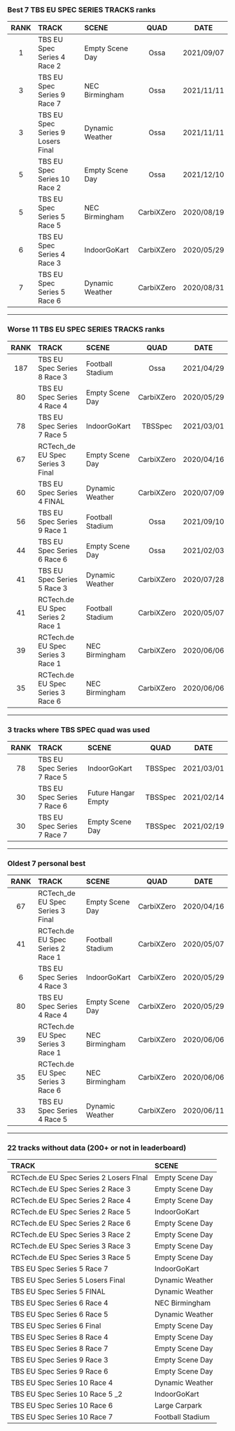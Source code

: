 ### Best 7 TBS EU SPEC SERIES TRACKS ranks
|RANK|TRACK|SCENE|QUAD|DATE|
|:---:|:---|:---|:---:|:---:|
|1|TBS EU Spec Series 4 Race 2|Empty Scene Day|Ossa|2021/09/07|
|3|TBS EU Spec Series 9 Race 7|NEC Birmingham|Ossa|2021/11/11|
|3|TBS EU Spec Series 9 Losers Final|Dynamic Weather|Ossa|2021/11/11|
|5|TBS EU Spec Series 10 Race 2|Empty Scene Day|Ossa|2021/12/10|
|5|TBS EU Spec Series 5 Race 5|NEC Birmingham|CarbiXZero|2020/08/19|
|6|TBS EU Spec Series 4 Race 3|IndoorGoKart|CarbiXZero|2020/05/29|
|7|TBS EU Spec Series 5 Race 6|Dynamic Weather|CarbiXZero|2020/08/31|
---
### Worse 11 TBS EU SPEC SERIES TRACKS ranks
|RANK|TRACK|SCENE|QUAD|DATE|
|:---:|:---|:---|:---:|:---:|
|187|TBS EU Spec Series 8 Race 3|Football Stadium|Ossa|2021/04/29|
|80|TBS EU Spec Series 4 Race 4|Empty Scene Day|CarbiXZero|2020/05/29|
|78|TBS EU Spec Series 7 Race 5|IndoorGoKart|TBSSpec|2021/03/01|
|67|RCTech_de EU Spec Series 3 Final|Empty Scene Day|CarbiXZero|2020/04/16|
|60|TBS EU Spec Series 4 FINAL|Dynamic Weather|CarbiXZero|2020/07/09|
|56|TBS EU Spec Series 9 Race 1|Football Stadium|Ossa|2021/09/10|
|44|TBS EU Spec Series 6 Race 6|Empty Scene Day|Ossa|2021/02/03|
|41|TBS EU Spec Series 5 Race 3|Dynamic Weather|CarbiXZero|2020/07/28|
|41|RCTech.de EU Spec Series 2 Race 1|Football Stadium|CarbiXZero|2020/05/07|
|39|RCTech.de EU Spec Series 3 Race 1|NEC Birmingham|CarbiXZero|2020/06/06|
|35|RCTech.de EU Spec Series 3 Race 6|NEC Birmingham|CarbiXZero|2020/06/06|
---
### 3 tracks where TBS SPEC quad was used
|RANK|TRACK|SCENE|QUAD|DATE|
|:---:|:---|:---|:---:|:---:|
|78|TBS EU Spec Series 7 Race 5|IndoorGoKart|TBSSpec|2021/03/01|
|30|TBS EU Spec Series 7 Race 6|Future Hangar Empty|TBSSpec|2021/02/14|
|30|TBS EU Spec Series 7 Race 7|Empty Scene Day|TBSSpec|2021/02/19|
---
### Oldest 7 personal best
|RANK|TRACK|SCENE|QUAD|DATE|
|:---:|:---|:---|:---:|:---:|
|67|RCTech_de EU Spec Series 3 Final|Empty Scene Day|CarbiXZero|2020/04/16|
|41|RCTech.de EU Spec Series 2 Race 1|Football Stadium|CarbiXZero|2020/05/07|
|6|TBS EU Spec Series 4 Race 3|IndoorGoKart|CarbiXZero|2020/05/29|
|80|TBS EU Spec Series 4 Race 4|Empty Scene Day|CarbiXZero|2020/05/29|
|39|RCTech.de EU Spec Series 3 Race 1|NEC Birmingham|CarbiXZero|2020/06/06|
|35|RCTech.de EU Spec Series 3 Race 6|NEC Birmingham|CarbiXZero|2020/06/06|
|33|TBS EU Spec Series 4 Race 5|Dynamic Weather|CarbiXZero|2020/06/11|
---
### 22 tracks without data (200+ or not in leaderboard)
|TRACK|SCENE|
|:---|:---|
|RCTech.de EU Spec Series 2 Losers FInal|Empty Scene Day|
|RCTech.de EU Spec Series 2 Race 3|Empty Scene Day|
|RCTech.de EU Spec Series 2 Race 4|Empty Scene Day|
|RCTech.de EU Spec Series 2 Race 5|IndoorGoKart|
|RCTech.de EU Spec Series 2 Race 6|Empty Scene Day|
|RCTech.de EU Spec Series 3 Race 2|Empty Scene Day|
|RCTech.de EU Spec Series 3 Race 3|Empty Scene Day|
|RCTech.de EU Spec Series 3 Race 5|Empty Scene Day|
|TBS EU Spec Series 5 Race 7|IndoorGoKart|
|TBS EU Spec Series 5 Losers Final|Dynamic Weather|
|TBS EU Spec Series 5 FINAL|Dynamic Weather|
|TBS EU Spec Series 6 Race 4|NEC Birmingham|
|TBS EU Spec Series 6 Race 5|Dynamic Weather|
|TBS EU Spec Series 6 Final|Empty Scene Day|
|TBS EU Spec Series 8 Race 4|Empty Scene Day|
|TBS EU Spec Series 8 Race 7|Empty Scene Day|
|TBS EU Spec Series 9 Race 3|Empty Scene Day|
|TBS EU Spec Series 9 Race 6|Empty Scene Day|
|TBS EU Spec Series 10 Race 4|Dynamic Weather|
|TBS EU Spec Series 10 Race 5 _2|IndoorGoKart|
|TBS EU Spec Series 10 Race 6|Large Carpark|
|TBS EU Spec Series 10 Race 7|Football Stadium|
